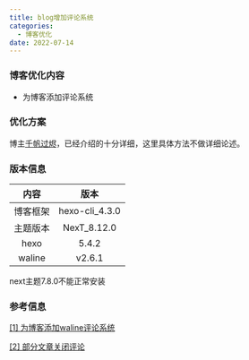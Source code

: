```yaml
---
title: blog增加评论系统
categories:
  - 博客优化
date: 2022-07-14
---
```


### 博客优化内容

* 为博客添加评论系统

### 优化方案

博主[千帆过烬][link1]，已经介绍的十分详细，这里具体方法不做详细论述。
### 版本信息


|   内容   |       版本       |
|:------:|:--------------:|
|  博客框架  | hexo-cli_4.3.0 |
|  主题版本  |  NexT_8.12.0   |
|  hexo  |     5.4.2      |
| waline |     v2.6.1     |


next主题7.8.0不能正常安装


### 参考信息

[[1] 为博客添加waline评论系统](https://qianfanguojin.top/2022/01/20/Hexo%E5%8D%9A%E5%AE%A2%E8%BF%9B%E9%98%B6%EF%BC%9A%E4%B8%BA-Next-%E4%B8%BB%E9%A2%98%E6%B7%BB%E5%8A%A0-Waline-%E8%AF%84%E8%AE%BA%E7%B3%BB%E7%BB%9F/)

[[2] 部分文章关闭评论](https://nobige.eu.org/post/20190718-hexoxiavalineguanbijingzhimougewenzhangyemianpinglun/)

[link1]: https://qianfanguojin.top/
